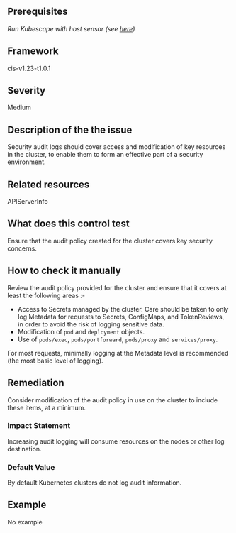 ## Prerequisites
 *Run Kubescape with host sensor (see [here](https://hub.armo.cloud/docs/host-sensor))*
 
## Framework
cis-v1.23-t1.0.1
 
## Severity
Medium

## Description of the the issue
Security audit logs should cover access and modification of key resources in the cluster, to enable them to form an effective part of a security environment.
 
## Related resources
APIServerInfo
 
## What does this control test
Ensure that the audit policy created for the cluster covers key security concerns.
 
## How to check it manually
Review the audit policy provided for the cluster and ensure that it covers at least the following areas :-

 * Access to Secrets managed by the cluster. Care should be taken to only log Metadata for requests to Secrets, ConfigMaps, and TokenReviews, in order to avoid the risk of logging sensitive data.
* Modification of `pod` and `deployment` objects.
* Use of `pods/exec`, `pods/portforward`, `pods/proxy` and `services/proxy`.

 For most requests, minimally logging at the Metadata level is recommended (the most basic level of logging).
## Remediation
Consider modification of the audit policy in use on the cluster to include these items, at a minimum.
 
### Impact Statement
Increasing audit logging will consume resources on the nodes or other log destination.
### Default Value
By default Kubernetes clusters do not log audit information.
## Example
No example
